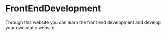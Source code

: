 # FrontEndDevelopment

Through this website you can learn the front end development and develop your own static website.


